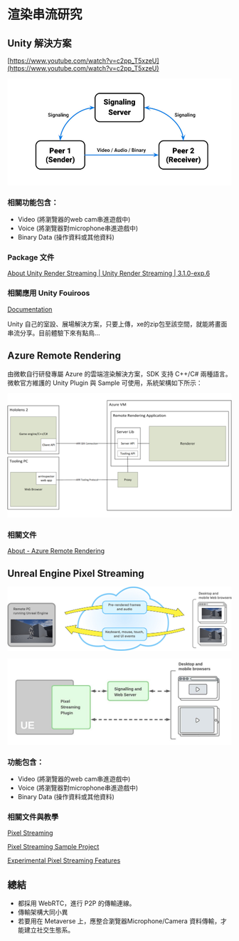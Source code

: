 # 渲染串流研究

## Unity 解決方案

[https://www.youtube.com/watch?v=c2pp_T5xzeU](https://www.youtube.com/watch?v=c2pp_T5xzeU)

![Untitled.jpg](%E6%B8%B2%E6%9F%93%E4%B8%B2%E6%B5%81%E7%A0%94%E7%A9%B6%20b7460eae9f594e62a43d269c0ad130d1/Untitled.jpg)

### 相關功能包含：

- Video (將瀏覽器的web cam串進遊戲中)
- Voice (將瀏覽器對microphone串進遊戲中)
- Binary Data (操作資料或其他資料)

### Package 文件

[About Unity Render Streaming | Unity Render Streaming | 3.1.0-exp.6](https://docs.unity3d.com/Packages/com.unity.renderstreaming@3.1/manual/index.html)

### 相關應用 Unity Fouiroos

[Documentation](https://support.furioos.com/)

Unity 自己的室設、展場解決方案，只要上傳，xe的zip包至該空間，就能將畫面串流分享。目前體驗下來有點鳥…

## Azure Remote Rendering

由微軟自行研發專屬 Azure 的雲端渲染解決方案，SDK 支持 C++/C# 兩種語言。微軟官方維護的 Unity Plugin 與 Sample 可使用，系統架構如下所示：

![Untitled](%E6%B8%B2%E6%9F%93%E4%B8%B2%E6%B5%81%E7%A0%94%E7%A9%B6%20b7460eae9f594e62a43d269c0ad130d1/Untitled.png)

### 相關文件

[About - Azure Remote Rendering](https://learn.microsoft.com/en-us/azure/remote-rendering/overview/about)

## Unreal Engine Pixel Streaming

![Untitled](%E6%B8%B2%E6%9F%93%E4%B8%B2%E6%B5%81%E7%A0%94%E7%A9%B6%20b7460eae9f594e62a43d269c0ad130d1/Untitled%201.png)

![Untitled](%E6%B8%B2%E6%9F%93%E4%B8%B2%E6%B5%81%E7%A0%94%E7%A9%B6%20b7460eae9f594e62a43d269c0ad130d1/Untitled%202.png)

### 功能包含：

- Video (將瀏覽器的web cam串進遊戲中)
- Voice (將瀏覽器對microphone串進遊戲中)
- Binary Data (操作資料或其他資料)

### 相關文件與教學

[Pixel Streaming](https://docs.unrealengine.com/5.2/en-US/pixel-streaming-in-unreal-engine/)

[Pixel Streaming Sample Project](https://docs.unrealengine.com/5.2/en-US/pixel-streaming-sample-project-for-unreal-engine/)

[Experimental Pixel Streaming Features](https://docs.unrealengine.com/5.2/en-US/experimental-pixel-streaming-features/)

## 總結

- 都採用 WebRTC，進行 P2P 的傳輸連線。
- 傳輸架構大同小異
- 若要用在 Metaverse 上，應整合瀏覽器Microphone/Camera 資料傳輸，才能建立社交生態系。